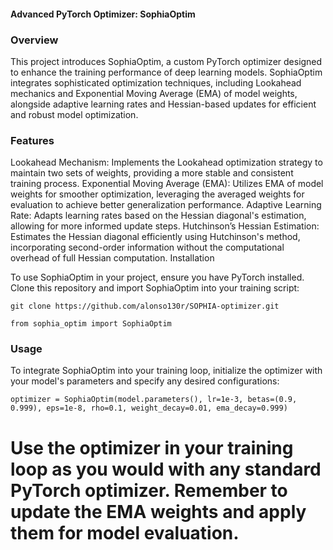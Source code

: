 #### Advanced PyTorch Optimizer: SophiaOptim

### Overview

This project introduces SophiaOptim, a custom PyTorch optimizer designed to enhance the training performance of deep learning models. SophiaOptim integrates sophisticated optimization techniques, including Lookahead mechanics and Exponential Moving Average (EMA) of model weights, alongside adaptive learning rates and Hessian-based updates for efficient and robust model optimization.

### Features

Lookahead Mechanism: Implements the Lookahead optimization strategy to maintain two sets of weights, providing a more stable and consistent training process.
Exponential Moving Average (EMA): Utilizes EMA of model weights for smoother optimization, leveraging the averaged weights for evaluation to achieve better generalization performance.
Adaptive Learning Rate: Adapts learning rates based on the Hessian diagonal's estimation, allowing for more informed update steps.
Hutchinson’s Hessian Estimation: Estimates the Hessian diagonal efficiently using Hutchinson's method, incorporating second-order information without the computational overhead of full Hessian computation.
Installation

To use SophiaOptim in your project, ensure you have PyTorch installed. Clone this repository and import SophiaOptim into your training script:


`
git clone https://github.com/alonso130r/SOPHIA-optimizer.git
`

`
from sophia_optim import SophiaOptim
`
### Usage

To integrate SophiaOptim into your training loop, initialize the optimizer with your model's parameters and specify any desired configurations:

`
optimizer = SophiaOptim(model.parameters(), lr=1e-3, betas=(0.9, 0.999), eps=1e-8, rho=0.1, weight_decay=0.01, ema_decay=0.999)
`

# Use the optimizer in your training loop as you would with any standard PyTorch optimizer. Remember to update the EMA weights and apply them for model evaluation.
